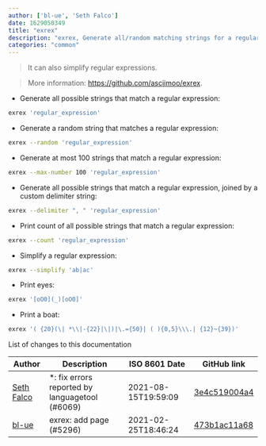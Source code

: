 ```yaml
---
author: ['bl-ue', 'Seth Falco']
date: 1629050349
title: "exrex"
description: "exrex, Generate all/random matching strings for a regular expression."
categories: "common"
---
```

> It can also simplify regular expressions.

> More information: <https://github.com/asciimoo/exrex>.

- Generate all possible strings that match a regular expression:

```bash
exrex 'regular_expression'
```

- Generate a random string that matches a regular expression:

```bash
exrex --random 'regular_expression'
```

- Generate at most 100 strings that match a regular expression:

```bash
exrex --max-number 100 'regular_expression'
```

- Generate all possible strings that match a regular expression, joined by a custom delimiter string:

```bash
exrex --delimiter ", " 'regular_expression'
```

- Print count of all possible strings that match a regular expression:

```bash
exrex --count 'regular_expression'
```

- Simplify a regular expression:

```bash
exrex --simplify 'ab|ac'
```

- Print eyes:

```bash
exrex '[oO0](_)[oO0]'
```

- Print a boat:

```bash
exrex '( {20}(\| *\\|-{22}|\|)|\.={50}| ( ){0,5}\\\.| {12}~{39})'
```
List of changes to this documentation


Author | Description | ISO 8601 Date | GitHub link
------|-----|-----|-----
[Seth Falco](mailto:seth@falco.fun) | *: fix errors reported by languagetool (#6069) | 2021-08-15T19:59:09 | [3e4c519004a4](https://github.com/tldr-pages/tldr/commit/3e4c519004a471c861cdc609fd7239ee3355671c)
[bl-ue](mailto:54780737+bl-ue@users.noreply.github.com) | exrex: add page (#5296) | 2021-02-25T18:46:24 | [473b1ac11a68](https://github.com/tldr-pages/tldr/commit/473b1ac11a68233184fb6cd9ecb0bae0cdf1b0b1)

